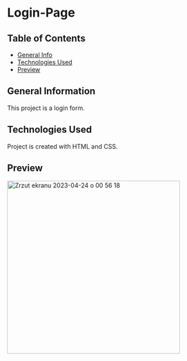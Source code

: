 # Login-Page

## Table of Contents
* [General Info](#general-information)
* [Technologies Used](#technologies-used)
* [Preview](#preview)

## General Information
This project is a login form.

## Technologies Used
Project is created with HTML and CSS.

## Preview
<img width="400" alt="Zrzut ekranu 2023-04-24 o 00 56 18" src="https://user-images.githubusercontent.com/100943377/233870669-dd659a02-87e7-4604-9f12-b08da9c02b3b.png">
